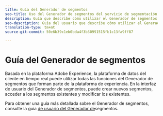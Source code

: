 ```yaml
---
title: Guía del Generador de segmentos
seo-title: Uso del Generador de segmentos del servicio de segmentación en la plataforma de datos del cliente en tiempo real
description: Guía que describe cómo utilizar el Generador de segmentos.
seo-description: Guía del usuario que describe cómo utilizar el Generador de segmentos del servicio de segmentación en la plataforma de datos del cliente en tiempo real.
translation-type: tm+mt
source-git-commit: 50e6b39c1eb0bda4f3b30991515fb1c13fa9ff87

---
```



# Guía del Generador de segmentos

Basada en la plataforma Adobe Experience, la plataforma de datos del cliente en tiempo real puede utilizar todas las funciones del Generador de segmentos que forman parte de la plataforma de experiencia. En la interfaz de usuario del Generador de segmentos, puede crear nuevos segmentos, acceder a los segmentos existentes y modificar los existentes.

Para obtener una guía más detallada sobre el Generador de segmentos, consulte la guía [de usuario del Generador de](../../segmentation/ui/overview.md)segmentos.
